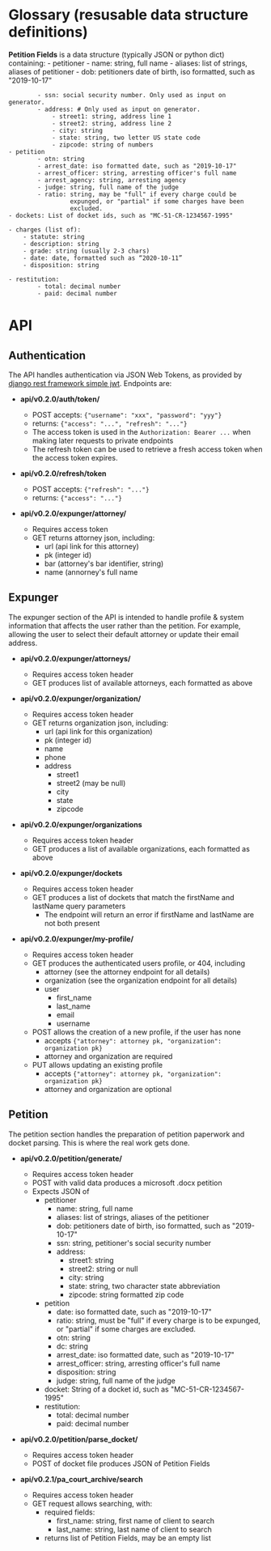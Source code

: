 # Glossary (resusable data structure definitions)

**Petition Fields** is a data structure (typically JSON or python dict)
containing:
    - petitioner
            - name: string, full name
            - aliases: list of strings, aliases of petitioner
            - dob: petitioners date of birth, iso formatted, such as
                   "2019-10-17"

            - ssn: social security number. Only used as input on generator.
            - address: # Only used as input on generator.
                - street1: string, address line 1
                - street2: string, address line 2
                - city: string
                - state: string, two letter US state code
                - zipcode: string of numbers
    - petition
            - otn: string
            - arrest_date: iso formatted date, such as "2019-10-17"
            - arrest_officer: string, arresting officer's full name
            - arrest_agency: string, arresting agency
            - judge: string, full name of the judge
            - ratio: string, may be "full" if every charge could be
                     expunged, or "partial" if some charges have been
                     excluded.
    - dockets: List of docket ids, such as "MC-51-CR-1234567-1995"
    
    - charges (list of):
        - statute: string
        - description: string
        - grade: string (usually 2-3 chars)
        - date: date, formatted such as “2020-10-11”
        - disposition: string
    
    - restitution:
            - total: decimal number
            - paid: decimal number

# API

## Authentication

The API handles authentication via JSON Web Tokens, as provided by [django rest
framework simple
jwt](https://github.com/davesque/django-rest-framework-simplejwt). Endpoints
are:

- **api/v0.2.0/auth/token/**
  - POST accepts: `{"username": "xxx", "password": "yyy"}`
  - returns: `{"access": "...", "refresh": "..."}`
  - The access token is used in the `Authorization: Bearer ...`
    when making later requests to private endpoints
  - The refresh token can be used to retrieve a fresh access token when the
    access token expires.
- **api/v0.2.0/refresh/token**

  - POST accepts: `{"refresh": "..."}`
  - returns: `{"access": "..."}`

- **api/v0.2.0/expunger/attorney/<pk>**
  - Requires access token
  - GET returns attorney json, including:
    - url (api link for this attorney)
    - pk (integer id)
    - bar (attorney's bar identifier, string)
    - name (annorney's full name

## Expunger

The expunger section of the API is intended to handle profile & system
information that affects the user rather than the petition. For example,
allowing the user to select their default attorney or update their email
address.

- **api/v0.2.0/expunger/attorneys/**

  - Requires access token header
  - GET produces list of available attorneys, each formatted as above

- **api/v0.2.0/expunger/organization/<pk>**

  - Requires access token header
  - GET returns organization json, including:
    - url (api link for this organization)
    - pk (integer id)
    - name
    - phone
    - address
      - street1
      - street2 (may be null)
      - city
      - state
      - zipcode

- **api/v0.2.0/expunger/organizations**

  - Requires access token header
  - GET produces a list of available organizations, each formatted as above

- **api/v0.2.0/expunger/dockets**

  - Requires access token header
  - GET produces a list of dockets that match the firstName and lastName query parameters
    - The endpoint will return an error if firstName and lastName are not both present

- **api/v0.2.0/expunger/my-profile/**
  - Requires access token header
  - GET produces the authenticated users profile, or 404, including
    - attorney (see the attorney endpoint for all details)
    - organization (see the organization endpoint for all details)
    - user
      - first_name
      - last_name
      - email
      - username
  - POST allows the creation of a new profile, if the user has none
    - accepts `{"attorney": attorney pk, "organization": organization pk}`
    - attorney and organization are required
  - PUT allows updating an existing profile
    - accepts `{"attorney": attorney pk, "organization": organization pk}`
    - attorney and organization are optional

## Petition

The petition section handles the preparation of petition paperwork and docket
parsing. This is where the real work gets done.

- **api/v0.2.0/petition/generate/**

  - Requires access token header
  - POST with valid data produces a microsoft .docx petition
  - Expects JSON of
    - petitioner
      - name: string, full name
      - aliases: list of strings, aliases of the petitioner
      - dob: petitioners date of birth, iso formatted, such as
        "2019-10-17"
      - ssn: string, petitioner's social security number
      - address:
        - street1: string
        - street2: string or null
        - city: string
        - state: string, two character state abbreviation
        - zipcode: string formatted zip code
    - petition
      - date: iso formatted date, such as "2019-10-17"
      - ratio: string, must be "full" if every charge is to be
        expunged, or "partial" if some charges are excluded.
      - otn: string
      - dc: string
      - arrest_date: iso formatted date, such as "2019-10-17"
      - arrest_officer: string, arresting officer's full name
      - disposition: string
      - judge: string, full name of the judge
    - docket: String of a docket id, such as "MC-51-CR-1234567-1995"
    - restitution:
      - total: decimal number
      - paid: decimal number

- **api/v0.2.0/petition/parse_docket/**
    - Requires access token header
    - POST of docket file produces JSON of Petition Fields

- **api/v0.2.1/pa_court_archive/search**
    - Requires access token header
    -  GET request allows searching, with:
        - required fields:
            - first_name: string, first name of client to search
            - last_name: string, last name of client to search
        - returns list of Petition Fields, may be an empty list
